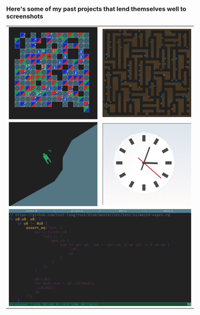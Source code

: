 ### Here's some of my past projects that lend themselves well to screenshots

<table>
<tbody>
  <tr>
    <td>
      <a href='https://github.com/Ryan1729/sundered-tiles'>
        <img src="https://github.com/Ryan1729/sundered-tiles/raw/main/screenshot.png?raw=true" alt="sundered-tiles" title="A grid of squares with various patterns, inclding some mysterious numbers and other symbols." width='256em'>
      </a>
    </td>
    <td>
      <a href='https://github.com/Ryan1729/guilloche'>
        <img src="https://github.com/Ryan1729/guilloche/raw/main/screenshot.png?raw=true" alt="guilloche" title="A top-down view of a maze, with cyclopean squares moving through it. One of them has it's eye wide open, staing at the viewer." width='256em'>
      </a>
    </td>
  </tr>
  <tr>
    <td>
      <a href='https://github.com/Ryan1729/summit'>
        <img src="https://github.com/Ryan1729/summit/raw/main/screenshot.png?raw=true" alt="summit" title="A side view of a green stick-figure-like representation of a person, and a matching green arrow floating next to some grey polygons, that themselves evoke the idea of a mountain." width='256em'>
      </a>
    </td>
    <td>
      <a href='https://github.com/Ryan1729/unityless-catlike-basics'>
        <img src="https://github.com/Ryan1729/unityless-catlike-basics/raw/main/screenshot.png?raw=true" alt="unityless-catlike-basics" title="image of a white clock with black hour markings, black hour and minute hands, and a red second hand. It shows a little after 3:00" width='256em'>
      </a>
    </td>
  </tr>
  <tr>
    <td colspan=2>
      <a href='https://github.com/Ryan1729/rote'>
        <img src="https://github.com/Ryan1729/rote/raw/main/screenshot.png?raw=true" alt="rote" title="image of a text editor with syntax highlighting of some weird rust code" width='540em'>
      </a>
    </td>
  </tr>
</tbody>
</table>

